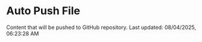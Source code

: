 # Auto Push File

Content that will be pushed to GitHub repository.
Last updated: 08/04/2025, 06:23:28 AM